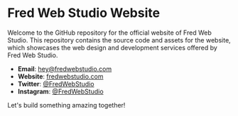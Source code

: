 # Fred Web Studio Website

Welcome to the GitHub repository for the official website of Fred Web Studio. This repository contains the source code and assets for the website, which showcases the web design and development services offered by Fred Web Studio.


- **Email**: hey@fredwebstudio.com
- **Website**: [fredwebstudio.com](http://fredwebstudio.com)
- **Twitter**: [@FredWebStudio](https://twitter.com/FredWebStudio)
- **Instagram**: [@FredWebStudio](https://instagram.com/FredWebStudio)

Let's build something amazing together!

```

